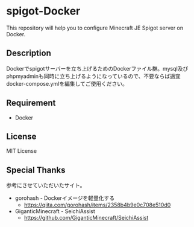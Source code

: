 # spigot-Docker

This repository will help you to configure Minecraft JE Spigot server on Docker.

## Description

Dockerでspigotサーバーを立ち上げるためのDockerファイル群。mysql及びphpmyadminも同時に立ち上げるようになっているので、不要ならば適宜docker-compose.ymlを編集してご使用ください。

## Requirement

* Docker

## License

MIT License

## Special Thanks

参考にさせていただいたサイト。

* gorohash - Dockerイメージを軽量化する
  * https://qiita.com/gorohash/items/2358b4b9e0c708e510d0
* GiganticMinecraft - SeichiAssist
  * https://github.com/GiganticMinecraft/SeichiAssist
